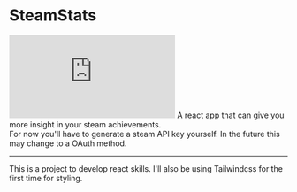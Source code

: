 # SteamStats
![Steam banner](https://www.vortez.net/contentteller.php?ct=news&action=file&id=18653)
A react app that can give you more insight in your steam achievements.  
For now you'll have to generate a steam API key yourself. In the future this may change to a OAuth method.

---
This is a project to develop react skills. I'll also be using Tailwindcss for the first time for styling.
